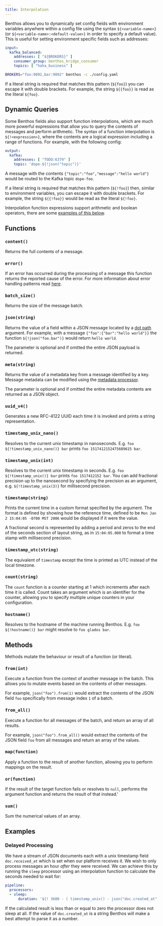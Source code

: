 ```yaml
---
title: Interpolation
---
```


Benthos allows you to dynamically set config fields with environment variables anywhere within a config file using the syntax `${<variable-name>}` (or `${<variable-name>:<default-value>}` in order to specify a default value). This is useful for setting environment specific fields such as addresses:

```yaml
input:
  kafka_balanced:
    addresses: [ "${BROKERS}" ]
    consumer_group: benthos_bridge_consumer
    topics: [ "haha_business" ]
```

```sh
BROKERS="foo:9092,bar:9092" benthos -c ./config.yaml
```

If a literal string is required that matches this pattern (`${foo}`) you can escape it with double brackets. For example, the string `${{foo}}` is read as the literal `${foo}`.

## Dynamic Queries

Some Benthos fields also support function interpolations, which are much more powerful expressions that allow you to query the contents of messages and perform arithmetic. The syntax of a function interpolation is `${!<expression>}`, where the contents are a logical expression including a range of functions. For example, with the following config:

```yaml
output:
  kafka:
    addresses: [ "TODO:6379" ]
    topic: 'dope-${!json("topic")}'
```

A message with the contents `{"topic":"foo","message":"hello world"}` would be routed to the Kafka topic `dope-foo`.

If a literal string is required that matches this pattern (`${!foo}`) then, similar to environment variables, you can escape it with double brackets. For example, the string `${{!foo}}` would be read as the literal `${!foo}`.

Interpolation function expressions support arithmetic and boolean operators, there are some [examples of this below](#examples).

## Functions

### `content()`

Returns the full contents of a message.

### `error()`

If an error has occurred during the processing of a message this function returns the reported cause of the error. For more information about error
handling patterns read [here][error_handling].

### `batch_size()`

Returns the size of the message batch.

### `json(string)`

Returns the value of a field within a JSON message located by a [dot path][field_paths] argument. For example, with a message `{"foo":{"bar":"hello world"}}` the function `${!json("foo.bar")}` would return `hello world`.

The parameter is optional and if omitted the entire JSON payload is returned.

### `meta(string)`

Returns the value of a metadata key from a message identified by a key. Message metadata can be modified using the [metadata processor][meta_proc].

The parameter is optional and if omitted the entire metadata contents are returned as a JSON object.

### `uuid_v4()`

Generates a new RFC-4122 UUID each time it is invoked and prints a string representation.

### `timestamp_unix_nano()`

Resolves to the current unix timestamp in nanoseconds. E.g. `foo ${!timestamp_unix_nano()} bar` prints `foo 1517412152475689615 bar`.

### `timestamp_unix(int)`

Resolves to the current unix timestamp in seconds. E.g. `foo ${!timestamp_unix()} bar` prints `foo 1517412152 bar`. You can add fractional precision up to the nanosecond by specifying the precision as an argument, e.g. `${!timestamp_unix(3)}` for millisecond precision.

### `timestamp(string)`

Prints the current time in a custom format specified by the argument. The format is defined by showing how the reference time, defined to be
`Mon Jan 2 15:04:05 -0700 MST 2006` would be displayed if it were the value.

A fractional second is represented by adding a period and zeros to the end of the seconds section of layout string, as in `15:04:05.000` to format a time stamp with millisecond precision.

### `timestamp_utc(string)`

The equivalent of `timestamp` except the time is printed as UTC instead of the local timezone.

### `count(string)`

The `count` function is a counter starting at 1 which increments after each time it is called. Count takes an argument which is an identifier for the counter, allowing you to specify multiple unique counters in your configuration.

### `hostname()`

Resolves to the hostname of the machine running Benthos. E.g. `foo ${!hostname()} bar` might resolve to `foo glados bar`.

## Methods

Methods mutate the behaviour or result of a function (or literal).

### `from(int)`

Execute a function from the context of another message in the batch. This allows you to mutate events based on the contents of other messages.

For example, `json("foo").from(1)` would extract the contents of the JSON field `foo` specifically from message index `1` of a batch.

### `from_all()`

Execute a function for all messages of the batch, and return an array of all results.

For example, `json("foo").from_all()` would extract the contents of the JSON field `foo` from all messages and return an array of the values.

### `map(function)`

Apply a function to the result of another function, allowing you to perform mappings on the result.

### `or(function)`

If the result of the target function fails or resolves to `null`, performs the argument function and returns the result of that instead.'

### `sum()`

Sum the numerical values of an array.

## Examples

### Delayed Processing

We have a stream of JSON documents each with a unix timestamp field `doc.received_at` which is set when our platform receives it. We wish to only process messages an hour _after_ they were received. We can achieve this by running the `sleep` processor using an interpolation function to calculate the seconds needed to wait for:

```yaml
pipeline:
  processors:
  - sleep:
      duration: '${! 3600 - ( timestamp_unix() - json("doc.created_at") ) }s'
```

If the calculated result is less than or equal to zero the processor does not sleep at all. If the value of `doc.created_at` is a string Benthos will make a best attempt to parse it as a number.

[env_var_config]: https://github.com/Jeffail/benthos/blob/master/config/env/default.yaml
[error_handling]: /docs/configuration/error_handling
[field_paths]: /docs/configuration/field_paths
[meta_proc]: /docs/components/processors/metadata